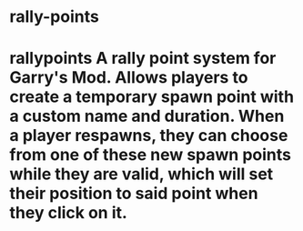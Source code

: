 # rally-points
# rallypoints A rally point system for Garry's Mod. Allows players to create a temporary spawn point with a custom name and duration. When a player respawns, they can choose from one of these new spawn points while they are valid, which will set their position to said point when they click on it.
